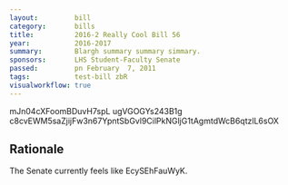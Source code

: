 ```yaml
---
layout:         bill
category:       bills
title:          2016-2 Really Cool Bill 56
year:           2016-2017
summary:        Blargh summary summary simmary.
sponsors:       LHS Student-Faculty Senate
passed:         pn February  7, 2011
tags:           test-bill zbR
visualworkflow: true
---
```



mJn04cXFoomBDuvH7spL ugVGOGYs243B1g c8cvEWM5saZjijFw3n67YpntSbGvl9CilPkNGljG1tAgmtdWcB6qtzlL6sOX 




Rationale
---------
The Senate currently feels like EcySEhFauWyK.
